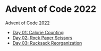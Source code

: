 # Advent of Code 2022

[Advent of Code 2022](https://adventofcode.com/2022)

- [Day 01: Calorie Counting](src/day01/Day01.java)
- [Day 02: Rock Paper Scissors](src/day02/Day02.java)
- [Day 03: Rucksack Reorganization](src/day03/Day03.java)
